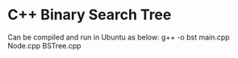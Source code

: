 # C++ Binary Search Tree

Can be compiled and run in Ubuntu as below:
g++ -o bst main.cpp Node.cpp BSTree.cpp 